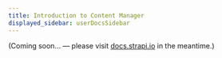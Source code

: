 ```yaml
---
title: Introduction to Content Manager
displayed_sidebar: userDocsSidebar
---
```


(Coming soon… — please visit [docs.strapi.io](https://docs.strapi.io/user-docs/latest/content-manager/introdcution-to-content-manager.html) in the meantime.)